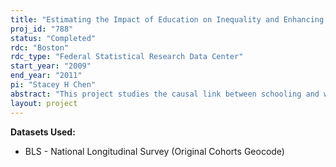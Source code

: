 ```yaml
---
title: "Estimating the Impact of Education on Inequality and Enhancing the Comparability of Schooling Variables"
proj_id: "788"
status: "Completed"
rdc: "Boston"
rdc_type: "Federal Statistical Research Data Center"
start_year: "2009"
end_year: "2011"
pi: "Stacey H Chen"
abstract: "This project studies the causal link between schooling and wage inequality in recent decades. Because schooling is endogenous, we plan to use quarter of birth and college costs as instrumental variables. The instruments are to be constructed from restricted data on birth month in the 2000 Census and birth year in the 1990 Census, and high school county-level location information in the NLS Original Cohort Geocode and public-available historical data about college opening. We also plan to use birthday information to develop an improved years-of-schooling imputation for the 1990 and 2000 PUMS."
layout: project
---
```


**Datasets Used:**

  - BLS - National Longitudinal Survey (Original Cohorts Geocode) 

